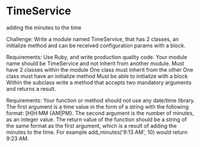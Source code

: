 # TimeService
adding the minutes to the time

Challenge:
Write a module named TimeService, that has 2 classes, an initialize method and can be received configuration params with a block.

Requirements:
Use Ruby, and write production quality code.
Your module name should be TimeService and not inherit from another module.
Must have 2 classes within the module
One class must inherit from the other
One class must have an initialize method
Must be able to initialize with a block
Within the subclass write a method that accepts two mandatory arguments and returns a result.

Requirements:
Your function or method should not use any date/time library.
The first argument is a time value in the form of a string with the following format: [H]H:MM {AM|PM}.
The second argument is the number of minutes, as an integer value.
The return value of the function should be a string of the same format as the first argument, which is a result of adding the minutes to the time.
For example
add_minutes('9:13 AM', 10) would return 9:23 AM.
